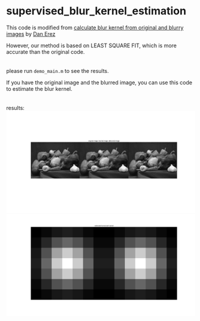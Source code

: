 supervised_blur_kernel_estimation
========================================

This code is modified from [calculate blur kernel from original and blurry images](https://www.mathworks.com/matlabcentral/fileexchange/54944-calculate-blur-kernel-from-original-and-blurry-images) by [Dan Erez](https://uk.mathworks.com/matlabcentral/profile/authors/5519904-dan)<br>

However, our method is based on LEAST SQUARE FIT, which is more accurate than the original code.<br>
<br>
<br>
please run `demo_main.m` to see the results.

If you have the original image and the blurred image, you can use this code to estimate the blur kernel.<br>
<br>
<br>
results:
![image](./peppers.png "peppers")
![image](./kernel.png "kernel")
